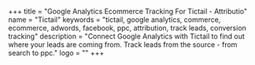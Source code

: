 +++
title = "Google Analytics Ecommerce Tracking For Tictail - Attributio"
name = "Tictail"
keywords = "tictail, google analytics, commerce, ecommerce, adwords, facebook, ppc, attribution, track leads, conversion tracking"
description = "Connect Google Analytics with Tictail to find out where your leads are coming from. Track leads from the source - from search to ppc."
logo = ""
+++
